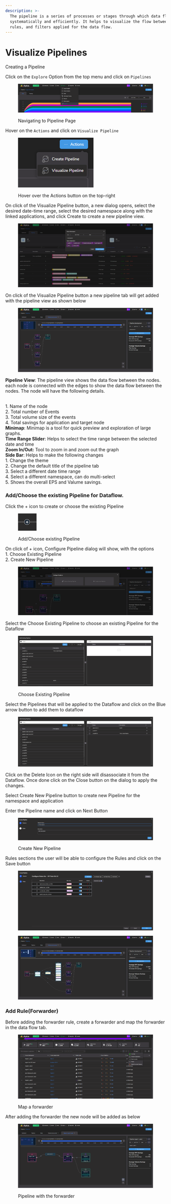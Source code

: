 ```yaml
---
description: >-
  The pipeline is a series of processes or stages through which data flow
  systematically and efficiently. It helps to visualize the flow between nodes,
  rules, and filters applied for the data flow.
---
```


# Visualize Pipelines

Creating a Pipeline

Click on the `Explore` Option from the top menu and click on `Pipelines`

<figure><img src="../../.gitbook/assets/image (375).png" alt=""><figcaption><p>Navigating to Pipeline Page</p></figcaption></figure>

Hover on the `Actions` and click on `Visualize Pipeline`

<figure><img src="../../.gitbook/assets/Screenshot 2025-05-02 220846.png" alt=""><figcaption><p>Hover over the Actions button on the top-right</p></figcaption></figure>

On click of the Visualize Pipeline button, a new dialog opens, select the desired date-time range, select the desired namespace along with the linked applications, and click Create to create a new pipeline view.

<figure><img src="../../.gitbook/assets/Screenshot 2025-05-02 221156.png" alt=""><figcaption></figcaption></figure>

On click of the Visualize Pipeline button a new pipeline tab will get added with the pipeline view as shown below

<figure><img src="../../.gitbook/assets/Screenshot 2025-05-02 221316.png" alt=""><figcaption></figcaption></figure>

**Pipeline View**: The pipeline view shows the data flow between the nodes. each node is connected with the edges to show the data flow between the nodes. The node will have the following details.

\
1\. Name of the node\
2\. Total number of Events\
3\. Total volume size of the events\
4\. Total savings for application and target node\
**Minimap**: Minimap is a tool for quick preview and exploration of large graphs.\
**Time Range Slider**: Helps to select the time range between the selected date and time\
**Zoom In/Out:** Tool to zoom in and zoom out the graph\
**Side Bar**: Helps to make the following changes\
1\. Change the theme\
2\. Change the default title of the pipeline tab\
3\. Select a different date time range\
4\. Select a different namespace, can do multi-select\
5\. Shows the overall EPS and Valume savings.

### Add/Choose the existing Pipeline for Dataflow.

Click the + icon to create or choose the existing Pipeline

<figure><img src="../../.gitbook/assets/Screenshot 2025-05-02 221425.png" alt=""><figcaption><p>Add/Choose existing Pipeline</p></figcaption></figure>

On click of + icon, Configure Pipeline dialog will show, with the options\
1\. Choose Existing Pipeline\
2\. Create New Pipeline

<figure><img src="../../.gitbook/assets/Screenshot 2025-05-02 221703.png" alt=""><figcaption></figcaption></figure>

Select the Choose Existing Pipeline to choose an existing Pipeline for the Dataflow

<figure><img src="../../.gitbook/assets/Screenshot 2025-05-02 221844.png" alt=""><figcaption><p>Choose Existing Pipeline</p></figcaption></figure>

Select the Pipelines that will be applied to the Dataflow and click on the Blue arrow button to add them to dataflow

<figure><img src="../../.gitbook/assets/image (382).png" alt=""><figcaption></figcaption></figure>

Click on the Delete Icon on the right side will disassociate it from the Dataflow. Once done click on the Close button on the dialog to apply the changes.

Select Create New Pipeline button to create new Pipeline for the namespace and application

Enter the Pipeline name and click on Next Button

<figure><img src="../../.gitbook/assets/Screenshot 2025-05-02 222507.png" alt=""><figcaption><p>Create New Pipeline</p></figcaption></figure>

Rules sections the user will be able to configure the Rules and click on the Save button

<figure><img src="../../.gitbook/assets/image (383).png" alt=""><figcaption></figcaption></figure>

<figure><img src="../../.gitbook/assets/Screenshot 2025-05-02 223521.png" alt=""><figcaption></figcaption></figure>

### Add Rule(Forwarder)

Before adding the forwarder rule, create a forwarder and map the forwarder in the data flow tab.

<figure><img src="../../.gitbook/assets/Screenshot 2025-05-02 223407.png" alt=""><figcaption><p>Map a forwarder</p></figcaption></figure>

After adding the forwarder the new node will be added as below

<figure><img src="../../.gitbook/assets/Screenshot 2025-05-02 224136.png" alt=""><figcaption><p>Pipeline with the forwarder</p></figcaption></figure>

